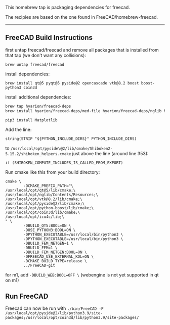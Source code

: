 This homebrew tap is packaging dependencies for freecad.

The recipies are based on the one found in FreeCAD/homebrew-freecad.

---
## FreeCAD Build Instructions

first untap freecad/freecad and remove all packages that is installed from that tap (we don't want any collisions):

`brew untap freecad/freecad`

install dependencies:

`brew install qt@5 pyqt@5 pyside@2 opencascade vtk@8.2 boost boost-python3 coin3d`

install additional dependencies:

```bash
brew tap hyarion/freecad-deps
brew install hyarion/freecad-deps/med-file hyarion/freecad-deps/nglib hyarion/freecad-deps/pyside-tools@2

pip3 install Matplotlib
```

Add the line:

```
string(STRIP "${PYTHON_INCLUDE_DIRS}" PYTHON_INCLUDE_DIRS)
```
to `/usr/local/opt/pyside\@2/lib/cmake/Shiboken2-5.15.2/shiboken_helpers.cmake` just above the line (around line 353):

```
if (SHIBOKEN_COMPUTE_INCLUDES_IS_CALLED_FROM_EXPORT)
```

Run cmake like this from your build directory:

```
cmake \
        -DCMAKE_PREFIX_PATH="\
/usr/local/opt/qt@5/lib/cmake;\
/usr/local/opt/nglib/Contents/Resources;\
/usr/local/opt/vtk@8.2/lib/cmake;\
/usr/local/opt/pyside@2/lib/cmake;\
/usr/local/opt/python-boost/lib/cmake;\
/usr/local/opt/coin3d/lib/cmake;\
/usr/local/opt/icu4c/lib;\
" \
        -DBUILD_QT5:BOOL=ON \
        -DUSE_PYTHON3:BOOL=ON \
        -DPYTHON_EXECUTABLE=/usr/local/bin/python3 \
        -DPYTHON_EXECUTABLE=/usr/local/bin/python3 \
        -DBUILD_FEM_NETGEN=1 \
        -DBUILD_FEM=1 \
        -DBUILD_FEM_NETGEN:BOOL=ON \
        -DFREECAD_USE_EXTERNAL_KDL=ON \
        -DCMAKE_BUILD_TYPE=release \
        ../FreeCAD-git
```

for m1, add `-DBUILD_WEB:BOOL=OFF \` (webengine is not yet supported in qt on m1)

## Run FreeCAD
Freecad can now be run with `./bin/FreeCAD -P /usr/local/opt/pyside@2/lib/python3.9/site-packages;/usr/local/opt/coin3d/lib/python3.9/site-packages/`
